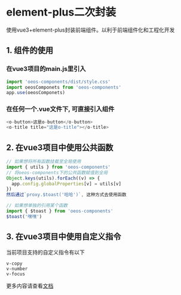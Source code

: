 # element-plus二次封装

使用vue3+element-plus封装前端组件。以利于前端组件化和工程化开发

## 1. 组件的使用

### 在vue3项目的main.js里引入

```js
import 'oeos-components/dist/style.css'
import oeosComponets from 'oeos-components'
app.use(oeosComponets)
```

### 在任何一个.vue文件下, 可直接引入组件

```js
<o-button>这是o-button</o-button>
<o-title title="这是o-title"></o-title>
```

## 2. 在vue3项目中使用公共函数

```js
// 如果想将所有函数挂载至全局使用
import { utils } from 'oeos-components'
// 将oeos-components下的公共函数赋值到全局
Object.keys(utils).forEach((v) => {
  app.config.globalProperties[v] = utils[v]
})
然后通过`proxy.$toast('哈哈')`, 这种方式去使用函数

// 如果想单独的引用某个函数
import { $toast } from 'oeos-components'
$toast('嘿嘿')
```

## 3. 在vue3项目中使用自定义指令

当前项目支持的自定义指令有以下

```
v-copy
v-number
v-focus
```

更多内容请查看[文档](https://liulihao88.github.io/oeos-components/)
